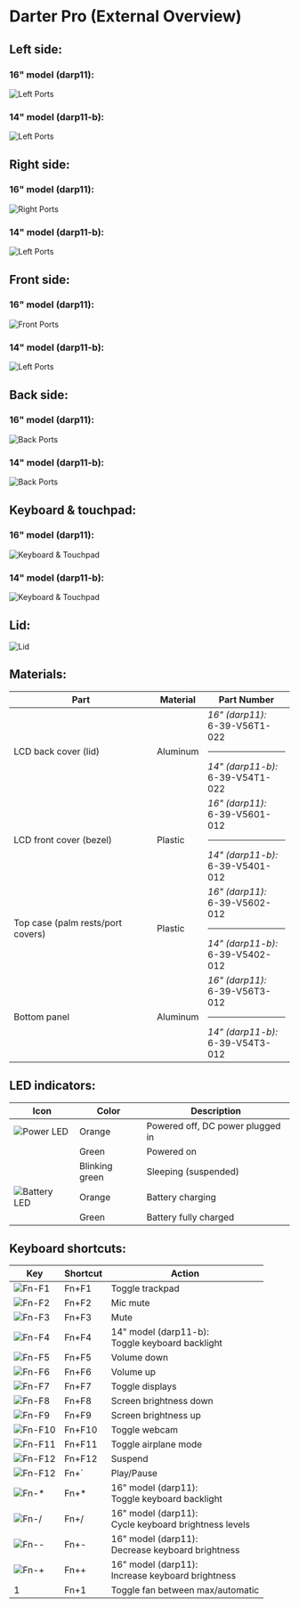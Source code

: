 # Darter Pro (External Overview)

## Left side:

### 16" model (darp11):

![Left Ports](./img/ports-left-16.webp)

### 14" model (darp11-b):

![Left Ports](./img/ports-left-14.webp)

## Right side:

### 16" model (darp11):

![Right Ports](./img/ports-right-16.webp)

### 14" model (darp11-b):

![Left Ports](./img/ports-right-14.webp)

## Front side:

### 16" model (darp11):

![Front Ports](./img/ports-front-16.webp)

### 14" model (darp11-b):

![Left Ports](./img/ports-front-14.webp)

## Back side:

### 16" model (darp11):

![Back Ports](./img/ports-back-16.webp)

### 14" model (darp11-b):

![Back Ports](./img/ports-back-14.webp)

## Keyboard & touchpad:

### 16" model (darp11):

![Keyboard & Touchpad](./img/keyboard-touchpad-16.webp)

### 14" model (darp11-b):

![Keyboard & Touchpad](./img/keyboard-touchpad-14.webp)

## Lid:

![Lid](./img/lid.webp)

## Materials:

|Part                              |Material                 |Part Number                                                                                                           |
|----------------------------------|-------------------------|----------------------------------------------------------------------------------------------------------------------|
|LCD back cover (lid)              |Aluminum |*16" (darp11):* <br/> 6-39-V56T1-022 <hr style="border: 1px var(--table-border-color) solid"/> *14" (darp11-b):* <br/> 6-39-V54T1-022 |
|LCD front cover (bezel)           |Plastic  |*16" (darp11):* <br/> 6-39-V5601-012 <hr style="border: 1px var(--table-border-color) solid"/> *14" (darp11-b):* <br/> 6-39-V5401-012 |
|Top case (palm rests/port covers) |Plastic  |*16" (darp11):* <br/> 6-39-V5602-012 <hr style="border: 1px var(--table-border-color) solid"/> *14" (darp11-b):* <br/> 6-39-V5402-012 |
|Bottom panel                      |Aluminum |*16" (darp11):* <br/> 6-39-V56T3-012 <hr style="border: 1px var(--table-border-color) solid"/> *14" (darp11-b):* <br/> 6-39-V54T3-012 |

## LED indicators:

|Icon                                    |Color          |Description                                      |
|----------------------------------------|---------------|-------------------------------------------------|
|![Power LED](./img/led-power.png)       |Orange         |Powered off, DC power plugged in                 |
|                                        |Green          |Powered on                                       |
|                                        |Blinking green |Sleeping (suspended)                             |
|![Battery LED](./img/led-battery.png)   |Orange         |Battery charging                                 |
|                                        |Green          |Battery fully charged                            |

## Keyboard shortcuts:

|Key                        |Shortcut|Action                                                    |
|---------------------------|--------|----------------------------------------------------------|
|![Fn-F1](./img/fn-f1.png)  |Fn+F1   |Toggle trackpad                                           |
|![Fn-F2](./img/fn-f2.png)  |Fn+F2   |Mic mute                                                  |
|![Fn-F3](./img/fn-f3.png)  |Fn+F3   |Mute                                                      |
|![Fn-F4](./img/fn-star.png)|Fn+F4   |14" model (darp11-b):<br/> Toggle keyboard backlight      |
|![Fn-F5](./img/fn-f5.png)  |Fn+F5   |Volume down                                               |
|![Fn-F6](./img/fn-f6.png)  |Fn+F6   |Volume up                                                 |
|![Fn-F7](./img/fn-f7.png)  |Fn+F7   |Toggle displays                                           |
|![Fn-F8](./img/fn-f8.png)  |Fn+F8   |Screen brightness down                                    |
|![Fn-F9](./img/fn-f9.png)  |Fn+F9   |Screen brightness up                                      |
|![Fn-F10](./img/fn-f10.png)|Fn+F10  |Toggle webcam                                             |
|![Fn-F11](./img/fn-f11.png)|Fn+F11  |Toggle airplane mode                                      |
|![Fn-F12](./img/fn-f12.png)|Fn+F12  |Suspend                                                   |
|![Fn-F12](./img/fn-dia.jpg)|Fn+`    |Play/Pause                                                |
|![Fn-*](./img/fn-star.png) |Fn+*    |16" model (darp11):<br/> Toggle keyboard backlight        |
|![Fn-/](./img/fn-slash.png)|Fn+/    |16" model (darp11):<br/> Cycle keyboard brightness levels |
|![Fn--](./img/fn-minus.png)|Fn+-    |16" model (darp11):<br/> Decrease keyboard brightness     |
|![Fn-+](./img/fn-plus.png) |Fn++    |16" model (darp11):<br/> Increase keyboard brightness     |
|1                          |Fn+1    |Toggle fan between max/automatic                          |
